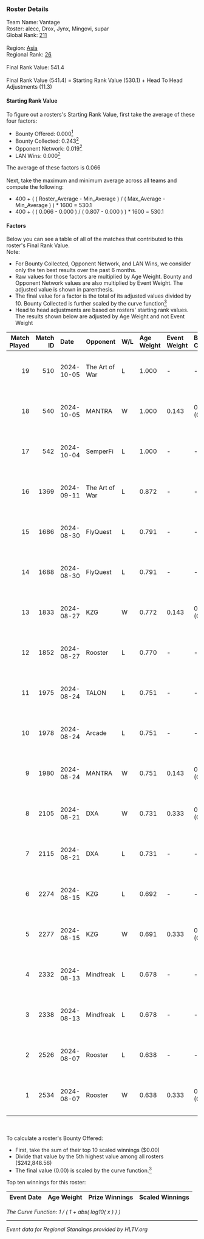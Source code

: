 ### Roster Details<br />
Team Name: Vantage<br />
Roster: alecc, Drox, Jynx, Mingovi, supar<br />
Global Rank: [211](../../standings_global_2024_10_30.md)<br />
<br />
Region: [Asia]( ../../standings_asia_2024_10_30.md)<br />
Regional Rank: [26]( ../../standings_asia_2024_10_30.md)<br />
<br />
Final Rank Value:  541.4<br />
<br />
Final Rank Value (541.4) = Starting Rank Value (530.1) + Head To Head Adjustments (11.3)<br />

#### Starting Rank Value<br />
To figure out a rosters's Starting Rank Value, first take the average of these four factors:<br />
- Bounty Offered: 0.000[<sup>1</sup>](#table2)
- Bounty Collected: 0.243[<sup>2</sup>](#table1)
- Opponent Network: 0.019[<sup>2</sup>](#table1)
- LAN Wins: 0.000[<sup>2</sup>](#table1)

The average of these factors is 0.066<br />
<br />
Next, take the maximum and minimum average across all teams and compute the following:<br />
- 400 + ( ( Roster_Average - Min_Average ) / ( Max_Average - Min_Average ) ) * 1600 = 530.1
- 400 + ( ( 0.066 - 0.000 ) / ( 0.807 - 0.000 ) ) * 1600 = 530.1


#### Factors<br />
Below you can see a table of all of the matches that contributed to this roster's Final Rank Value.<br />
Note:<br />

- For Bounty Collected, Opponent Network, and LAN Wins, we consider only the ten best results over the past 6 months.
- Raw values for those factors are multiplied by Age Weight. Bounty and Opponent Network values are also multiplied by Event Weight. The adjusted value is shown in parenthesis.
- The final value for a factor is the total of its adjusted values divided by 10. Bounty Collected is further scaled by the curve function[<sup>3</sup>](#curveFunction)
- Head to head adjustments are based on rosters' starting rank values. The results shown below are adjusted by Age Weight and not Event Weight
<span id="table1"></span><br />


| Match Played | Match ID | Date       | Opponent       | W/L | Age Weight | Event Weight | Bounty Collected | Opponent Network | LAN Wins  | H2H Adj. | Roster                             |
| -: | -: | :- | :- | :- | :- | :- | :- | :- | :- | -: | :- |
|           19 |      510 | 2024-10-05 | The Art of War | L   | 1.000      | -            | -                | -                | -         |    -7.91 | alecc, Drox, Jynx, Mingovi, supar  |
|           18 |      540 | 2024-10-05 | MANTRA         | W   | 1.000      | 0.143        | 0.001 (0.000)    | 0.093 (0.013)    | 0 (0.000) |    19.14 | alecc, Drox, Jynx, Mingovi, supar  |
|           17 |      542 | 2024-10-04 | SemperFi       | L   | 1.000      | -            | -                | -                | -         |   -17.01 | alecc, Drox, Jynx, Mingovi, supar  |
|           16 |     1369 | 2024-09-11 | The Art of War | L   | 0.872      | -            | -                | -                | -         |    -7.21 | alecc, Drox, Jynx, N1ghtraid, nauh |
|           15 |     1686 | 2024-08-30 | FlyQuest       | L   | 0.791      | -            | -                | -                | -         |    -0.40 | alecc, Drox, Jynx, N1ghtraid, nauh |
|           14 |     1688 | 2024-08-30 | FlyQuest       | L   | 0.791      | -            | -                | -                | -         |    -0.40 | alecc, Drox, Jynx, N1ghtraid, nauh |
|           13 |     1833 | 2024-08-27 | KZG            | W   | 0.772      | 0.143        | 0.004 (0.000)    | 0.184 (0.020)    | 0 (0.000) |    16.67 | alecc, Drox, Jynx, N1ghtraid, nauh |
|           12 |     1852 | 2024-08-27 | Rooster        | L   | 0.770      | -            | -                | -                | -         |    -5.31 | alecc, Drox, Jynx, N1ghtraid, nauh |
|           11 |     1975 | 2024-08-24 | TALON          | L   | 0.751      | -            | -                | -                | -         |   -10.26 | alecc, Drox, Jynx, N1ghtraid, nauh |
|           10 |     1978 | 2024-08-24 | Arcade         | L   | 0.751      | -            | -                | -                | -         |    -8.74 | alecc, Drox, Jynx, N1ghtraid, nauh |
|            9 |     1980 | 2024-08-24 | MANTRA         | W   | 0.751      | 0.143        | 0.001 (0.000)    | 0.093 (0.010)    | 0 (0.000) |    14.41 | alecc, Drox, Jynx, N1ghtraid, nauh |
|            8 |     2105 | 2024-08-21 | DXA            | W   | 0.731      | 0.333        | 0.002 (0.001)    | 0.208 (0.051)    | 0 (0.000) |    15.55 | alecc, Drox, Jynx, N1ghtraid, nauh |
|            7 |     2115 | 2024-08-21 | DXA            | L   | 0.731      | -            | -                | -                | -         |    -7.43 | alecc, Drox, Jynx, N1ghtraid, nauh |
|            6 |     2274 | 2024-08-15 | KZG            | L   | 0.692      | -            | -                | -                | -         |    -6.47 | alecc, Drox, Jynx, N1ghtraid, nauh |
|            5 |     2277 | 2024-08-15 | KZG            | W   | 0.691      | 0.333        | 0.004 (0.001)    | 0.184 (0.042)    | 0 (0.000) |    15.71 | alecc, Drox, Jynx, N1ghtraid, nauh |
|            4 |     2332 | 2024-08-13 | Mindfreak      | L   | 0.678      | -            | -                | -                | -         |    -4.74 | alecc, Drox, Jynx, N1ghtraid, nauh |
|            3 |     2338 | 2024-08-13 | Mindfreak      | L   | 0.678      | -            | -                | -                | -         |    -4.94 | alecc, Drox, Jynx, N1ghtraid, nauh |
|            2 |     2526 | 2024-08-07 | Rooster        | L   | 0.638      | -            | -                | -                | -         |    -4.93 | alecc, Drox, Jynx, N1ghtraid, nauh |
|            1 |     2534 | 2024-08-07 | Rooster        | W   | 0.638      | 0.333        | 0.026 (0.006)    | 0.263 (0.056)    | 0 (0.000) |    15.53 | alecc, Drox, Jynx, N1ghtraid, nauh |

<br />
<span id="table2"></span><br />
To calculate a roster's Bounty Offered:<br />

- First, take the sum of their top 10 scaled winnings ($0.00)
- Divide that value by the 5th highest value among all rosters ($242,848.56)
- The final value (0.00) is scaled by the curve function.[<sup>3</sup>](#curveFunction)

Top ten winnings for this roster:<br />

| Event Date | Age Weight | Prize Winnings | Scaled Winnings |
| :- | -: | :- | :- |


<span id="curveFunction"></span>_The Curve Function: 1 / ( 1 + abs( log10( x ) ) )_<br />

---
_Event data for Regional Standings provided by HLTV.org_<br />
